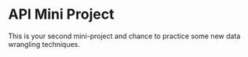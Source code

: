# API Mini Project
This is your second mini-project and chance to practice some new data wrangling techniques.
